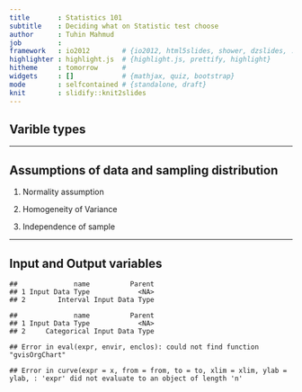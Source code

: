 ```yaml
---
title       : Statistics 101
subtitle    : Deciding what on Statistic test choose
author      : Tuhin Mahmud
job         : 
framework   : io2012        # {io2012, html5slides, shower, dzslides, ...}
highlighter : highlight.js  # {highlight.js, prettify, highlight}
hitheme     : tomorrow      # 
widgets     : []            # {mathjax, quiz, bootstrap}
mode        : selfcontained # {standalone, draft}
knit        : slidify::knit2slides
--- 
```


## Varible types


--- 

## Assumptions of data and sampling distribution

1. Normality assumption

2. Homogeneity of Variance 

3. Independence of sample

---

## Input and Output variables


```
##              name          Parent
## 1 Input Data Type            <NA>
## 2        Interval Input Data Type
```

```
##              name          Parent
## 1 Input Data Type            <NA>
## 2     Categorical Input Data Type
```

```
## Error in eval(expr, envir, enclos): could not find function "gvisOrgChart"
```

```
## Error in curve(expr = x, from = from, to = to, xlim = xlim, ylab = ylab, : 'expr' did not evaluate to an object of length 'n'
```
